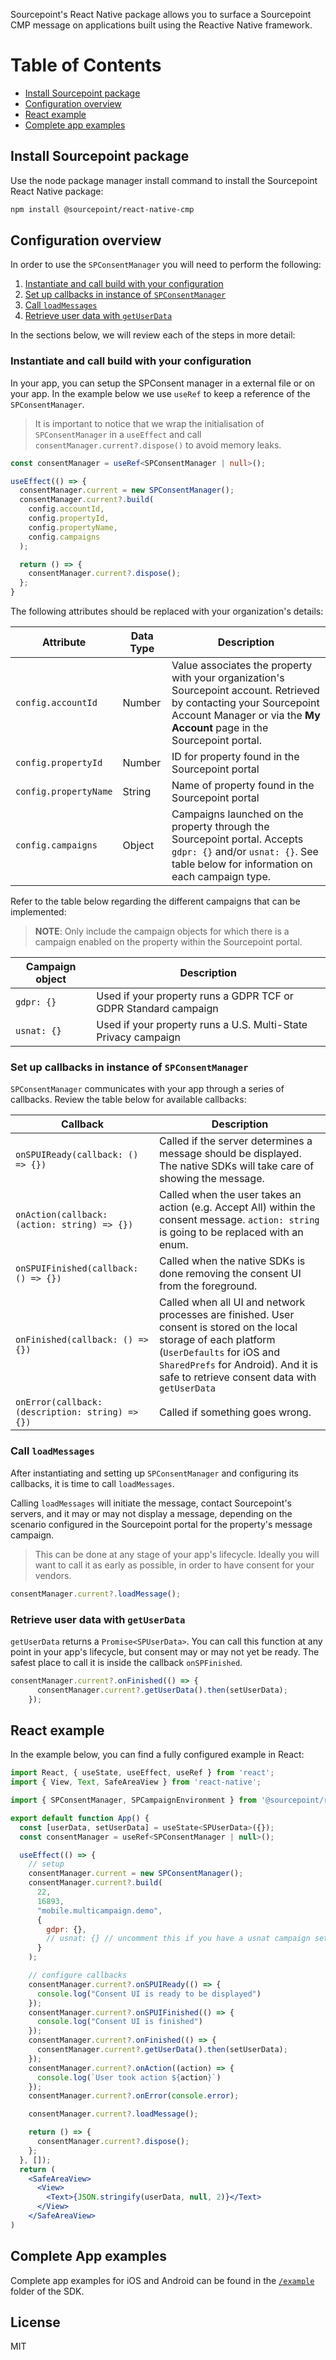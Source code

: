 Sourcepoint's React Native package allows you to surface a Sourcepoint CMP message on applications built using the Reactive Native framework.

# Table of Contents

- [Install Sourcepoint package](#install-sourcepoint-package)
- [Configuration overview](#configuration-overview)
- [React example](#react-example)
- [Complete app examples](#complete-app-examples)

## Install Sourcepoint package

Use the node package manager install command to install the Sourcepoint React Native package:

```sh
npm install @sourcepoint/react-native-cmp
```

## Configuration overview

In order to use the `SPConsentManager`  you will need to perform the following:

1. [Instantiate and call build with your configuration](#instantiate-and-call-build-with-your-configuration)
2. [Set up callbacks in instance of `SPConsentManager`](#set-up-callbacks-in-instance-of-spconsentmanager)
3. [Call `loadMessages`](#call-loadmessages) 
4. [Retrieve user data with `getUserData`](#retrieve-user-data-with-getuserdata)

In the sections below, we will review each of the steps in more detail:

### Instantiate and call build with your configuration

In your app, you can setup the SPConsent manager in a external file or on your app. In the example below we use `useRef`
to keep a reference of the `SPConsentManager`. 

>It is important to notice that we wrap the initialisation of `SPConsentManager` in a `useEffect` and call `consentManager.current?.dispose()` to avoid memory leaks.

```ts
const consentManager = useRef<SPConsentManager | null>();

useEffect(() => {
  consentManager.current = new SPConsentManager();
  consentManager.current?.build(
    config.accountId,
    config.propertyId,
    config.propertyName,
    config.campaigns
  );

  return () => {
    consentManager.current?.dispose();
  };
}
```
The following attributes should be replaced with your organization's details:

| **Attribute**         | **Data Type** | **Description**                                                                                                                                                                                |
|-----------------------|---------------|------------------------------------------------------------------------------------------------------------------------------------------------------------------------------------------------|
| `config.accountId`    | Number        | Value associates the property with your organization's Sourcepoint account. Retrieved by contacting your Sourcepoint Account Manager or via the **My Account** page in the Sourcepoint portal. |
| `config.propertyId`   | Number        | ID for property found in the Sourcepoint portal                                                                                                                                                |
| `config.propertyName` | String        | Name of property found in the Sourcepoint portal                                                                                                                                               |
| `config.campaigns`    | Object        | Campaigns launched on the property through the Sourcepoint portal. Accepts `gdpr: {}` and/or `usnat: {}`. See table below for information on each campaign type.                               |

Refer to the table below regarding the different campaigns that can be implemented:

>**NOTE**: Only include the campaign objects for which there is a campaign enabled on the property within the Sourcepoint portal.

| **Campaign object** | **Description**                                                 |
|---------------------|-----------------------------------------------------------------|
| `gdpr: {}`          | Used if your property runs a GDPR TCF or GDPR Standard campaign |
| `usnat: {}`         | Used if your property runs a U.S. Multi-State Privacy campaign  |

### Set up callbacks in instance of `SPConsentManager`

`SPConsentManager` communicates with your app through a series of callbacks. Review the table below for available callbacks:

| **Callback**                                     | **Description**                                                                                                                                                                                                                        |
|--------------------------------------------------|----------------------------------------------------------------------------------------------------------------------------------------------------------------------------------------------------------------------------------------|
| `onSPUIReady(callback: () => {})`                | Called if the server determines a message should be displayed. The native SDKs will take care of showing the message.                                                                                                                  |
| `onAction(callback: (action: string) => {})`     | Called when the user takes an action (e.g. Accept All) within the consent message. `action: string` is going to be replaced with an enum.                                                                                              |
| `onSPUIFinished(callback: () => {})`             | Called when the native SDKs is done removing the consent UI from the foreground.                                                                                                                                                       |
| `onFinished(callback: () => {})`                 | Called when all UI and network processes are finished. User consent is stored on the local storage of each platform (`UserDefaults` for iOS and `SharedPrefs` for Android). And it is safe to retrieve consent data with `getUserData` |
| `onError(callback: (description: string) => {})` | Called if something goes wrong.                                                                                                                                                                                                        |

### Call `loadMessages`

After instantiating and setting up `SPConsentManager` and configuring its callbacks, it is time to call `loadMessages`. 

Calling `loadMessages` will initiate the message, contact Sourcepoint's servers, and it may or may not display a message, depending on the scenario configured in the Sourcepoint portal for the property's message campaign.

>This can be done at any stage of your app's lifecycle. Ideally you will want to call it as early as possible, in order to have consent for your vendors.

```ts
consentManager.current?.loadMessage();
```

### Retrieve user data with `getUserData`
`getUserData` returns a `Promise<SPUserData>`. You can call this function at any point in your app's lifecycle, but consent may or may not yet be ready. The safest place to call it is inside the callback `onSPFinished`.

```ts
consentManager.current?.onFinished(() => {
      consentManager.current?.getUserData().then(setUserData);
    });
```

## React example

In the example below, you can find a fully configured example in React:
 
```jsx
import React, { useState, useEffect, useRef } from 'react';
import { View, Text, SafeAreaView } from 'react-native';

import { SPConsentManager, SPCampaignEnvironment } from '@sourcepoint/react-native-cmp';

export default function App() {
  const [userData, setUserData] = useState<SPUserData>({});
  const consentManager = useRef<SPConsentManager | null>();

  useEffect(() => {
    // setup
    consentManager.current = new SPConsentManager();
    consentManager.current?.build(
      22,
      16893,
      "mobile.multicampaign.demo",
      {
        gdpr: {},
        // usnat: {} // uncomment this if you have a usnat campaign set up
      }
    );

    // configure callbacks
    consentManager.current?.onSPUIReady(() => {
      console.log("Consent UI is ready to be displayed")
    });
    consentManager.current?.onSPUIFinished(() => {
      console.log("Consent UI is finished")
    });
    consentManager.current?.onFinished(() => {
      consentManager.current?.getUserData().then(setUserData);
    });
    consentManager.current?.onAction((action) => {
      console.log(`User took action ${action}`)
    });
    consentManager.current?.onError(console.error);

    consentManager.current?.loadMessage();

    return () => {
      consentManager.current?.dispose();
    };
  }, []);
  return (
    <SafeAreaView>
      <View>
        <Text>{JSON.stringify(userData, null, 2)}</Text>
      </View>
    </SafeAreaView>
)
```

## Complete App examples

Complete app examples for iOS and Android can be found in the [`/example`](/example/) folder of the SDK. 

## License

MIT

